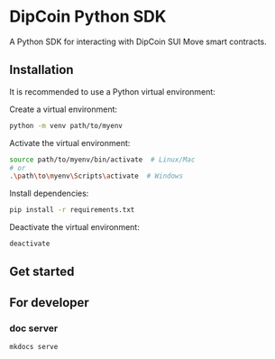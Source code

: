 # DipCoin Python SDK

A Python SDK for interacting with DipCoin SUI Move smart contracts.

## Installation

It is recommended to use a Python virtual environment:

Create a virtual environment:
```bash
python -m venv path/to/myenv
```

Activate the virtual environment:
```bash
source path/to/myenv/bin/activate  # Linux/Mac
# or
.\path\to\myenv\Scripts\activate  # Windows
```

Install dependencies:
```bash
pip install -r requirements.txt
```

Deactivate the virtual environment:
```bash
deactivate
```

## Get started

## For developer

### doc server

```bash
mkdocs serve
```